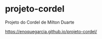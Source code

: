 # projeto-cordel
Projeto do Cordel de Milton Duarte

https://enoquegarcia.github.io/projeto-cordel/
